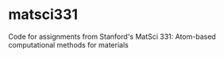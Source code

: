 # matsci331
Code for assignments from Stanford's MatSci 331: Atom-based computational methods for materials
